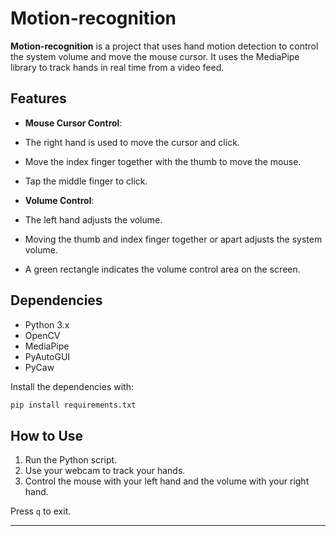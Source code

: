 

# Motion-recognition

**Motion-recognition** is a project that uses hand motion detection to control the system volume and move the mouse cursor. It uses the MediaPipe library to track hands in real time from a video feed.

## Features

- **Mouse Cursor Control**:

- The right hand is used to move the cursor and click.
- Move the index finger together with the thumb to move the mouse.
- Tap the middle finger to click.

- **Volume Control**:
- The left hand adjusts the volume.
- Moving the thumb and index finger together or apart adjusts the system volume.
- A green rectangle indicates the volume control area on the screen.

## Dependencies

- Python 3.x
- OpenCV
- MediaPipe
- PyAutoGUI
- PyCaw

Install the dependencies with:

```bash
pip install requirements.txt
```

## How to Use

1. Run the Python script.
2. Use your webcam to track your hands.
3. Control the mouse with your left hand and the volume with your right hand.

Press `q` to exit.

---
